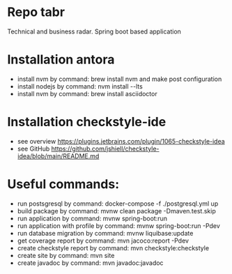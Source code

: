 # Repo tabr
Technical and business radar. Spring boot based application

# Installation antora
* install nvm by command: brew install nvm and make post configuration
* install nodejs by command: nvm install --lts
* install nvm by command: brew install asciidoctor

# Installation checkstyle-ide
* see overview https://plugins.jetbrains.com/plugin/1065-checkstyle-idea
* see GitHub https://github.com/jshiell/checkstyle-idea/blob/main/README.md

# Useful commands:
* run postsgresql by command: docker-compose -f ./postgresql.yml up
* build package by command: mvnw clean package -Dmaven.test.skip
* run application by command: mvnw spring-boot:run
* run application with profile by command: mvnw spring-boot:run -Pdev
* run database migration by command: mvnw liquibase:update
* get coverage report by command: mvn jacoco:report -Pdev
* create checkstyle report by command: mvn checkstyle:checkstyle
* create site by command: mvn site
* create javadoc by command: mvn javadoc:javadoc
